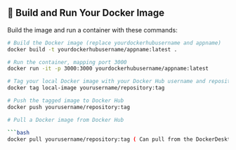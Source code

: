 ## 🚀 Build and Run Your Docker Image

Build the image and run a container with these commands:

```bash
# Build the Docker image (replace yourdockerhubusername and appname)
docker build -t yourdockerhubusername/appname:latest .

# Run the container, mapping port 3000
docker run -it -p 3000:3000 yourdockerhubusername/appname:latest

# Tag your local Docker image with your Docker Hub username and repository name
docker tag local-image yourusername/repository:tag

# Push the tagged image to Docker Hub
docker push yourusername/repository:tag

# Pull a Docker image from Docker Hub

```bash
docker pull yourusername/repository:tag ( Can pull from the DockerDesktop as well )

